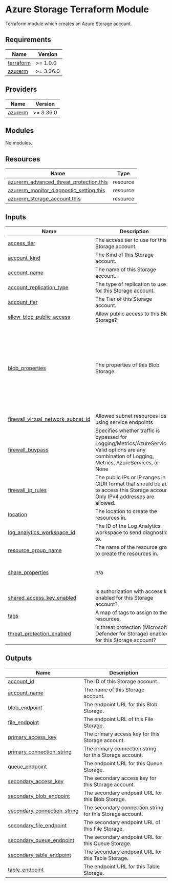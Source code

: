 # Azure Storage Terraform Module

Terraform module which creates an Azure Storage account.

<!-- BEGIN_TF_DOCS -->
## Requirements

| Name                                                                      | Version   |
| ------------------------------------------------------------------------- | --------- |
| <a name="requirement_terraform"></a> [terraform](#requirement\_terraform) | >= 1.0.0  |
| <a name="requirement_azurerm"></a> [azurerm](#requirement\_azurerm)       | >= 3.36.0 |

## Providers

| Name                                                          | Version   |
| ------------------------------------------------------------- | --------- |
| <a name="provider_azurerm"></a> [azurerm](#provider\_azurerm) | >= 3.36.0 |

## Modules

No modules.

## Resources

| Name                                                                                                                                                  | Type     |
| ----------------------------------------------------------------------------------------------------------------------------------------------------- | -------- |
| [azurerm_advanced_threat_protection.this](https://registry.terraform.io/providers/hashicorp/azurerm/latest/docs/resources/advanced_threat_protection) | resource |
| [azurerm_monitor_diagnostic_setting.this](https://registry.terraform.io/providers/hashicorp/azurerm/latest/docs/resources/monitor_diagnostic_setting) | resource |
| [azurerm_storage_account.this](https://registry.terraform.io/providers/hashicorp/azurerm/latest/docs/resources/storage_account)                       | resource |

## Inputs

| Name                                                                                                                                             | Description                                                                                                                                            | Type                                                                                                                                                                                                                                                                                                                                                                                                                                                                                                                                                                                                                                                                                                                                               | Default             | Required |
| ------------------------------------------------------------------------------------------------------------------------------------------------ | ------------------------------------------------------------------------------------------------------------------------------------------------------ | -------------------------------------------------------------------------------------------------------------------------------------------------------------------------------------------------------------------------------------------------------------------------------------------------------------------------------------------------------------------------------------------------------------------------------------------------------------------------------------------------------------------------------------------------------------------------------------------------------------------------------------------------------------------------------------------------------------------------------------------------- | ------------------- | :------: |
| <a name="input_access_tier"></a> [access\_tier](#input\_access\_tier)                                                                            | The access tier to use for this Storage account.                                                                                                       | `string`                                                                                                                                                                                                                                                                                                                                                                                                                                                                                                                                                                                                                                                                                                                                           | `"Hot"`             |    no    |
| <a name="input_account_kind"></a> [account\_kind](#input\_account\_kind)                                                                         | The Kind of this Storage account.                                                                                                                      | `string`                                                                                                                                                                                                                                                                                                                                                                                                                                                                                                                                                                                                                                                                                                                                           | `"StorageV2"`       |    no    |
| <a name="input_account_name"></a> [account\_name](#input\_account\_name)                                                                         | The name of this Storage account.                                                                                                                      | `string`                                                                                                                                                                                                                                                                                                                                                                                                                                                                                                                                                                                                                                                                                                                                           | n/a                 |   yes    |
| <a name="input_account_replication_type"></a> [account\_replication\_type](#input\_account\_replication\_type)                                   | The type of replication to use for this Storage account.                                                                                               | `string`                                                                                                                                                                                                                                                                                                                                                                                                                                                                                                                                                                                                                                                                                                                                           | `"RAGRS"`           |    no    |
| <a name="input_account_tier"></a> [account\_tier](#input\_account\_tier)                                                                         | The Tier of this Storage account.                                                                                                                      | `string`                                                                                                                                                                                                                                                                                                                                                                                                                                                                                                                                                                                                                                                                                                                                           | `"Standard"`        |    no    |
| <a name="input_allow_blob_public_access"></a> [allow\_blob\_public\_access](#input\_allow\_blob\_public\_access)                                 | Allow public access to this Blob Storage?                                                                                                              | `bool`                                                                                                                                                                                                                                                                                                                                                                                                                                                                                                                                                                                                                                                                                                                                             | `false`             |    no    |
| <a name="input_blob_properties"></a> [blob\_properties](#input\_blob\_properties)                                                                | The properties of this Blob Storage.                                                                                                                   | <pre>object({<br>    versioning_enabled                     = optional(bool, true) # Is versioning enabled for this Blob Storage?<br>    change_feed_enabled                    = optional(bool, true) # Is change feed enabled for this Blob Storage?<br>    delete_retention_policy_days           = optional(number, 35) # The number of days that deleted blobs should be retained.<br>    container_delete_retention_policy_days = optional(number, 35) # The number of days that deleted blob containers should be retained.<br>    restore_policy_days                    = optional(number, 30) # The number of days in the past to set the maximum point-in-time restore point for containers. Set value to `0` to disable.<br>  })</pre> | `{}`                |    no    |
| <a name="input_firewall_virtual_network_subnet_id"></a> [firewall\_virtual\_network\_subnet\_id](#input\_firewall\_virtual\_network\_subnet\_id) | Allowed subnet resources ids using service endpoints                                                                                                   | `list(string)`                                                                                                                                                                                                                                                                                                                                                                                                                                                                                                                                                                                                                                                                                                                                     | `[]`                |    no    |
| <a name="input_firewall_bypass"></a> [firewall\_buypass](#input\_firewall\_buypasss)                                                             | Specifies whether traffic is bypassed for Logging/Metrics/AzureServices. Valid options are any combination of Logging, Metrics, AzureServices, or None | `list(string)`                                                                                                                                                                                                                                                                                                                                                                                                                                                                                                                                                                                                                                                                                                                                     | `["AzureServices"]` |    no    |
| <a name="input_firewall_ip_rules"></a> [firewall\_ip\_rules](#input\_firewall\_ip\_rules)                                                        | The public IPs or IP ranges in CIDR format that should be able to access this Storage account. Only IPv4 addresses are allowed.                        | `list(string)`                                                                                                                                                                                                                                                                                                                                                                                                                                                                                                                                                                                                                                                                                                                                     | `[]`                |    no    |
| <a name="input_location"></a> [location](#input\_location)                                                                                       | The location to create the resources in.                                                                                                               | `string`                                                                                                                                                                                                                                                                                                                                                                                                                                                                                                                                                                                                                                                                                                                                           | n/a                 |   yes    |
| <a name="input_log_analytics_workspace_id"></a> [log\_analytics\_workspace\_id](#input\_log\_analytics\_workspace\_id)                           | The ID of the Log Analytics workspace to send diagnostics to.                                                                                          | `string`                                                                                                                                                                                                                                                                                                                                                                                                                                                                                                                                                                                                                                                                                                                                           | n/a                 |   yes    |
| <a name="input_resource_group_name"></a> [resource\_group\_name](#input\_resource\_group\_name)                                                  | The name of the resource group to create the resources in.                                                                                             | `string`                                                                                                                                                                                                                                                                                                                                                                                                                                                                                                                                                                                                                                                                                                                                           | n/a                 |   yes    |
| <a name="input_share_properties"></a> [share\_properties](#input\_share\_properties)                                                             | n/a                                                                                                                                                    | <pre>object({<br>    retention_policy_days = optional(number, 30) # The number of days that files should be retained.<br>  })</pre>                                                                                                                                                                                                                                                                                                                                                                                                                                                                                                                                                                                                                | `{}`                |    no    |
| <a name="input_shared_access_key_enabled"></a> [shared\_access\_key\_enabled](#input\_shared\_access\_key\_enabled)                              | Is authorization with access key enabled for this Storage account?                                                                                     | `bool`                                                                                                                                                                                                                                                                                                                                                                                                                                                                                                                                                                                                                                                                                                                                             | `false`             |    no    |
| <a name="input_tags"></a> [tags](#input\_tags)                                                                                                   | A map of tags to assign to the resources.                                                                                                              | `map(string)`                                                                                                                                                                                                                                                                                                                                                                                                                                                                                                                                                                                                                                                                                                                                      | `{}`                |    no    |
| <a name="input_threat_protection_enabled"></a> [threat\_protection\_enabled](#input\_threat\_protection\_enabled)                                | Is threat protection (Microsoft Defender for Storage) enabled for this Storage account?                                                                | `bool`                                                                                                                                                                                                                                                                                                                                                                                                                                                                                                                                                                                                                                                                                                                                             | `true`              |    no    |

## Outputs

| Name                                                                                                                      | Description                                               |
| ------------------------------------------------------------------------------------------------------------------------- | --------------------------------------------------------- |
| <a name="output_account_id"></a> [account\_id](#output\_account\_id)                                                      | The ID of this Storage account.                           |
| <a name="output_account_name"></a> [account\_name](#output\_account\_name)                                                | The name of this Storage account.                         |
| <a name="output_blob_endpoint"></a> [blob\_endpoint](#output\_blob\_endpoint)                                             | The endpoint URL for this Blob Storage.                   |
| <a name="output_file_endpoint"></a> [file\_endpoint](#output\_file\_endpoint)                                             | The endpoint URL of this File Storage.                    |
| <a name="output_primary_access_key"></a> [primary\_access\_key](#output\_primary\_access\_key)                            | The primary access key for this Storage account.          |
| <a name="output_primary_connection_string"></a> [primary\_connection\_string](#output\_primary\_connection\_string)       | The primary connection string for this Storage account.   |
| <a name="output_queue_endpoint"></a> [queue\_endpoint](#output\_queue\_endpoint)                                          | The endpoint URL for this Queue Storage.                  |
| <a name="output_secondary_access_key"></a> [secondary\_access\_key](#output\_secondary\_access\_key)                      | The secondary access key for this Storage account.        |
| <a name="output_secondary_blob_endpoint"></a> [secondary\_blob\_endpoint](#output\_secondary\_blob\_endpoint)             | The secondary endpoint URL for this Blob Storage.         |
| <a name="output_secondary_connection_string"></a> [secondary\_connection\_string](#output\_secondary\_connection\_string) | The secondary connection string for this Storage account. |
| <a name="output_secondary_file_endpoint"></a> [secondary\_file\_endpoint](#output\_secondary\_file\_endpoint)             | The secondary endpoint URL of this File Storage.          |
| <a name="output_secondary_queue_endpoint"></a> [secondary\_queue\_endpoint](#output\_secondary\_queue\_endpoint)          | The secondary endpoint URL for this Queue Storage.        |
| <a name="output_secondary_table_endpoint"></a> [secondary\_table\_endpoint](#output\_secondary\_table\_endpoint)          | The secondary endpoint URL for this Table Storage.        |
| <a name="output_table_endpoint"></a> [table\_endpoint](#output\_table\_endpoint)                                          | The endpoint URL for this Table Storage.                  |
<!-- END_TF_DOCS -->